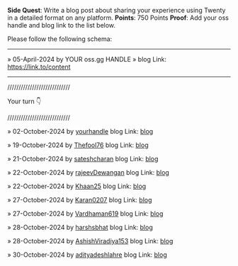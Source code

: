 **Side Quest**: Write a blog post about sharing your experience using Twenty in a detailed format on any platform.
**Points**: 750 Points
**Proof**: Add your oss handle and blog link to the list below.

Please follow the following schema:

---

» 05-April-2024 by YOUR oss.gg HANDLE » blog Link: https://link.to/content

---

////////////////////////////

Your turn 👇

////////////////////////////

» 02-October-2024 by [yourhandle](https://oss.gg/yourhandle) blog Link: [blog](https://twenty.com/)

» 19-October-2024 by [Thefool76](https://oss.gg/thefool76) blog Link: [blog](https://k5lo7h.hashnode.dev/twenty-crm-a-fresh-start-for-modern-businesses)

» 21-October-2024 by [sateshcharan](https://oss.gg/sateshcharan) blog Link: [blog](https://dev.to/sateshcharan/twenty-crm-a-fresh-start-for-modern-businesses-46kf)

» 22-October-2024 by [rajeevDewangan](https://oss.gg/rajeevDewangan) blog Link: [blog](https://open.substack.com/pub/rajeevdewangan/p/comprehensive-guide-to-self-hosting?r=4lly3x&utm_campaign=post&utm_medium=web&showWelcomeOnShare=true)

» 22-October-2024 by [Khaan25](https://oss.gg/Khaan25) blog Link: [blog](https://medium.com/@ziaurzai/twenty-crm-modern-solution-for-modern-problems-a0b65fec9d6c)

» 27-October-2024 by [Karan0207](https://oss.gg/karan0207) blog Link: [blog](https://medium.com/@karansingh0201k/my-journey-with-twenty-the-open-source-crm-that-really-gets-it-133879af6280)

» 27-October-2024 by [Vardhaman619](https://oss.gg/vardhaman619) blog Link: [blog](https://dev.to/vardhaman619/my-experience-with-modern-open-source-crm-twenty-crm-2hen)

» 28-October-2024 by [harshsbhat](https://oss.gg/harshsbhat) blog Link: [blog](https://www.harshbhat.me/blog/twenty-crm)

» 28-October-2024 by [AshishViradiya153](https://oss.gg/AshishViradiya153) blog Link: [blog](https://medium.com/@ashishviradiya153/is-twenty-crm-the-right-tool-for-your-business-heres-my-honest-review-0d41e9d8a7eb)

» 30-October-2024 by [adityadeshlahre](https://oss.gg/adityadeshlahre) blog Link: [blog](https://dev.to/adityadeshlahre/transform-your-customer-relationships-with-the-leading-open-source-crm-twenty-161d)